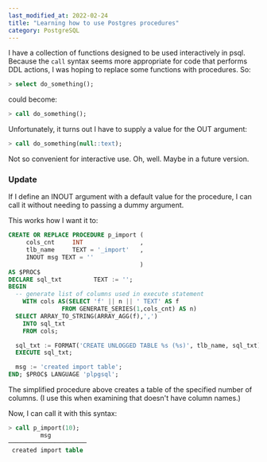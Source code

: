```yaml
---
last_modified_at: 2022-02-24
title: "Learning how to use Postgres procedures"
category: PostgreSQL
---
```


I have a collection of functions designed to be used interactively in psql. Because the `call` syntax seems more appropriate for code that performs DDL actions, I was hoping to replace some functions with procedures. So:

```sql
> select do_something();
```
could become:

```sql
> call do_something();
```

Unfortunately, it turns out I have to supply a value for the OUT argument:

```sql
> call do_something(null::text);
```

Not so convenient for interactive use. Oh, well. Maybe in a future version.

### Update

If I define an INOUT argument with a default value for the procedure, I can call it without needing to passing a dummy argument.

This works how I want it to:

```sql
CREATE OR REPLACE PROCEDURE p_import (
     cols_cnt     INT                ,
     tlb_name     TEXT = '_import'   ,
     INOUT msg TEXT = ''
                                     )
AS $PROC$
DECLARE sql_txt         TEXT := '';
BEGIN
  -- generate list of columns used in execute statement
    WITH cols AS(SELECT 'f' || n || ' TEXT' AS f
               FROM GENERATE_SERIES(1,cols_cnt) AS n)
  SELECT ARRAY_TO_STRING(ARRAY_AGG(f),',')
    INTO sql_txt
    FROM cols;

  sql_txt := FORMAT('CREATE UNLOGGED TABLE %s (%s)', tlb_name, sql_txt);
  EXECUTE sql_txt;

  msg := 'created import table';
END; $PROC$ LANGUAGE 'plpgsql';
```

The simplified procedure above creates a table of the specified number of columns. (I use this when examining that doesn't have column names.)

Now, I can call it with this syntax:

```sql
> call p_import(10);
         msg
──────────────────────
 created import table
```

